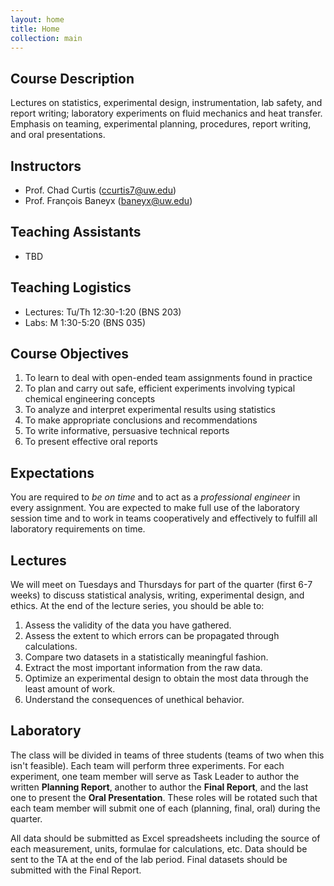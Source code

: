 ```yaml
---
layout: home
title: Home
collection: main
---
```


## Course Description

Lectures on statistics, experimental design, instrumentation, lab safety, and report writing; laboratory experiments on fluid mechanics and heat transfer. Emphasis on teaming, experimental planning, procedures, report writing, and oral presentations.

## Instructors

- Prof. Chad Curtis (ccurtis7@uw.edu)
- Prof. Fran&#231;ois Baneyx (baneyx@uw.edu)

## Teaching Assistants

- TBD

## Teaching Logistics

- Lectures: Tu/Th 12:30-1:20 (BNS 203)
- Labs: M 1:30-5:20 (BNS 035)

## Course Objectives

1. To learn to deal with open-ended team assignments found in practice
2. To plan and carry out safe, efficient experiments involving typical chemical engineering concepts
3. To analyze and interpret experimental results using statistics
4. To make appropriate conclusions and recommendations
5. To write informative, persuasive technical reports
6. To present effective oral reports

## Expectations

You are required to *be on time* and to act as a *professional engineer* in every assignment. You are expected to make full use of the laboratory session time and to work in teams cooperatively and effectively to fulfill all laboratory requirements on time.

## Lectures

We will meet on Tuesdays and Thursdays for part of the quarter (first 6-7 weeks) to discuss statistical analysis, writing, experimental design, and ethics. At the end of the lecture series, you should be able to:

1. Assess the validity of the data you have gathered.
2. Assess the extent to which errors can be propagated through calculations.
3. Compare two datasets in a statistically meaningful fashion.
4. Extract the most important information from the raw data.
5. Optimize an experimental design to obtain the most data through the least amount of work.
6. Understand the consequences of unethical behavior.

## Laboratory

The class will be divided in teams of three students (teams of two when this isn't feasible). Each team will perform three experiments. For each experiment, one team member will serve as Task Leader to author the written **Planning Report**, another to author the **Final Report**, and the last one to present the **Oral Presentation**. These roles will be rotated such that each team member will submit one of each (planning, final, oral) during the quarter.

All data should be submitted as Excel spreadsheets including the source of each measurement, units, formulae for calculations, etc. Data should be sent to the TA at the end of the lab period. Final datasets should be submitted with the Final Report.


<div class="home">

</div>
